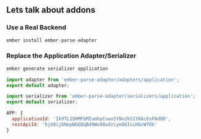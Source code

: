 ##  Lets talk about addons

### Use a Real Backend
```javascript
ember install ember-parse-adapter
```

### Replace the Application Adapter/Serializer
```javascript
ember generate serializer application
```

```javascript
import adapter from 'ember-parse-adapter/adapters/application';
export default adapter;

import serializer from 'ember-parse-adapter/serializers/application';
export default serializer;

APP: {
  applicationId: 'Ik9TL1QHMFbMIumhpCvwx5tNn2kSItKAcEnPAdOO',
  restApiId: 'hjX8ij6NepWbEDqB49Wo98udziyeD6IsiHGnWT0k'
}
```
